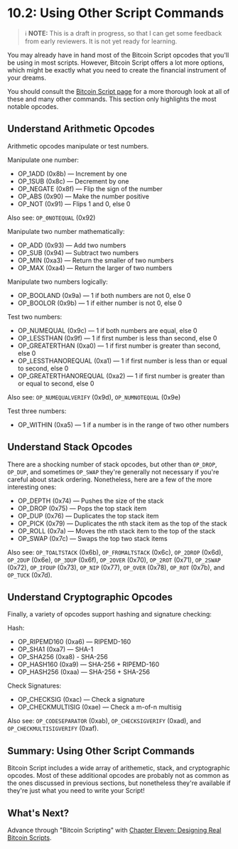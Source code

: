 # 10.2: Using Other Script Commands

> :information_source: **NOTE:** This is a draft in progress, so that I can get some feedback from early reviewers. It is not yet ready for learning.

You may already have in hand most of the Bitcoin Script opcodes that you'll be using in most scripts. However, Bitcoin Script offers a lot more options, which might be exactly what you need to create the financial instrument of your dreams.

You should consult the [Bitcoin Script page](https://en.bitcoin.it/wiki/Script) for a more thorough look at all of these and many other commands. This section only highlights the most notable opcodes.

## Understand Arithmetic Opcodes

Arithmetic opcodes manipulate or test numbers.

Manipulate one number:

* OP_1ADD	(0x8b) — Increment by one
* OP_1SUB	(0x8c)	 — Decrement by one
* OP_NEGATE	(0x8f)	— Flip the sign of the number
* OP_ABS	(0x90)	— Make the number positive
* OP_NOT (0x91) — Flips 1 and 0, else 0

Also see: `OP_0NOTEQUAL` (0x92)

Manipulate two number mathematically:

* OP_ADD (0x93) — Add two numbers
* OP_SUB (0x94) — Subtract two numbers
* OP_MIN (0xa3) — Return the smaller of two numbers
* OP_MAX (0xa4) — Return the larger of two numbers

Manipulate two numbers logically:

* OP_BOOLAND (0x9a)	— 1 if both numbers are not 0, else 0
* OP_BOOLOR	(0x9b) — 1 if either number is not 0, else 0

Test two numbers:

* OP_NUMEQUAL	(0x9c) — 1 if both numbers are equal, else 0
* OP_LESSTHAN	(0x9f) — 1 if first number is less than second, else 0
* OP_GREATERTHAN (0xa0) — 1 if first number is greater than second, else 0
* OP_LESSTHANOREQUAL (0xa1) — 1 if first number is less than or equal to second, else 0
* OP_GREATERTHANOREQUAL (0xa2) — 1 if first number is greater than or equal to second, else 0

Also see: `OP_NUMEQUALVERIFY` (0x9d), `OP_NUMNOTEQUAL` (0x9e)

Test three numbers:

* OP_WITHIN	(0xa5) — 1 if a number is in the range of two other numbers

## Understand Stack Opcodes

There are a shocking number of stack opcodes, but other than `OP_DROP`, `OP_DUP`, and sometimes `OP_SWAP` they're generally not necessary if you're careful about stack ordering. Nonetheless, here are a few of the more interesting ones:

* OP_DEPTH (0x74) — Pushes the size of the stack
* OP_DROP	(0x75) — Pops the top stack item
* OP_DUP	(0x76) — Duplicates the top stack item
* OP_PICK (0x79) — Duplicates the nth stack item as the top of the stack
* OP_ROLL (0x7a) — Moves the nth stack item to the top of the stack
* OP_SWAP (0x7c) — Swaps the top two stack items

Also see: `OP_TOALTSTACK` (0x6b), `OP_FROMALTSTACK` (0x6c), `OP_2DROP` (0x6d), `OP_2DUP` (0x6e), `OP_3DUP` (0x6f), `OP_2OVER` (0x70), `OP_2ROT` (0x71), `OP_2SWAP` (0x72), `OP_IFDUP` (0x73), `OP_NIP` (0x77), `OP_OVER` (0x78), `OP_ROT` (0x7b), and `OP_TUCK` (0x7d).

## Understand Cryptographic Opcodes

Finally, a variety of opcodes support hashing and signature checking:

Hash:

* OP_RIPEMD160 (0xa6) — RIPEMD-160
* OP_SHA1	(0xa7)	— SHA-1
* OP_SHA256	(0xa8)	- SHA-256
* OP_HASH160	(0xa9)	— SHA-256 + RIPEMD-160
* OP_HASH256	(0xaa)	— SHA-256 + SHA-256

Check Signatures:

* OP_CHECKSIG (0xac) — Check a signature
* OP_CHECKMULTISIG (0xae) — Check a m-of-n multisig

Also see: `OP_CODESEPARATOR` (0xab), `OP_CHECKSIGVERIFY` (0xad), and `OP_CHECKMULTISIGVERIFY` (0xaf).

## Summary: Using Other Script Commands

Bitcoin Script includes a wide array of arithemetic, stack, and cryptographic opcodes. Most of these additional opcodes are probably not as common as the ones discussed in previous sections, but nonetheless they're available if they're just what you need to write your Script!

## What's Next?

Advance through "Bitcoin Scripting" with [Chapter Eleven: Designing Real Bitcoin Scripts](11_0_Designing_Real_Bitcoin_Scripts.md).
